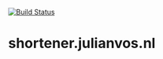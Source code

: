 [![Build Status](https://jenkins.julianvos.nl/buildStatus/icon?job=shortener.julianvos.nl)](https://jenkins.julianvos.nl/job/shortener.julianvos.nl/)
# shortener.julianvos.nl
